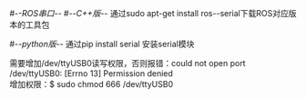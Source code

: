 #-*-ROS串口-*-
#-*-C++版-*-
通过sudo apt-get install ros-<distro>-serial下载ROS对应版本的工具包
  
  
#-*-python版-*-
通过pip install serial 安装serial模块

需要增加/dev/ttyUSB0读写权限，否则报错：could not open port /dev/ttyUSB0: [Errno 13] Permission denied \
增加权限：$ sudo chmod 666 /dev/ttyUSB0
